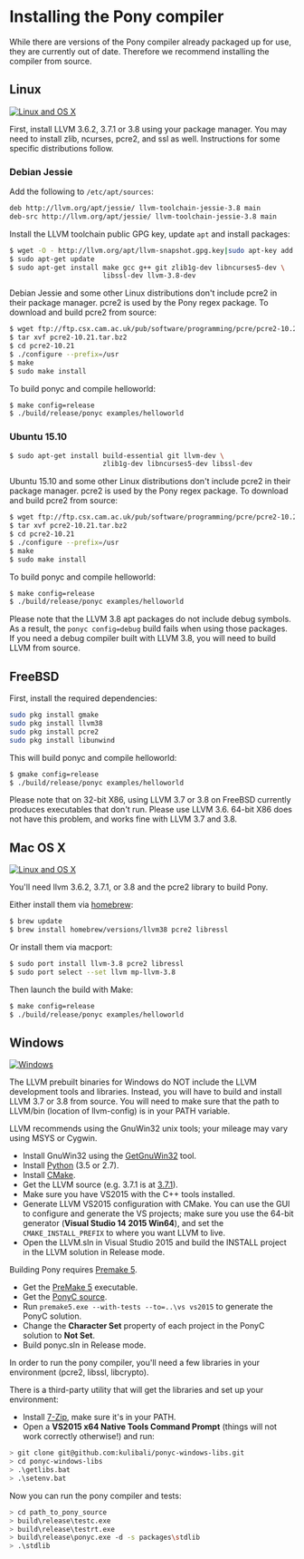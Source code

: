 # Installing the Pony compiler

While there are versions of the Pony compiler already packaged up for use, they
are currently out of date. Therefore we recommend installing the compiler from
source.

## Linux 
[![Linux and OS X](https://travis-ci.org/ponylang/ponyc.svg?branch=master)](https://travis-ci.org/ponylang/ponyc)

First, install LLVM 3.6.2, 3.7.1 or 3.8 using your package manager. You may 
need to install zlib, ncurses, pcre2, and ssl as well. Instructions for some
specific distributions follow.

### Debian Jessie

Add the following to `/etc/apt/sources`:

```bash
deb http://llvm.org/apt/jessie/ llvm-toolchain-jessie-3.8 main
deb-src http://llvm.org/apt/jessie/ llvm-toolchain-jessie-3.8 main
```

Install the LLVM toolchain public GPG key, update `apt` and install
packages:

```bash
$ wget -O - http://llvm.org/apt/llvm-snapshot.gpg.key|sudo apt-key add -
$ sudo apt-get update
$ sudo apt-get install make gcc g++ git zlib1g-dev libncurses5-dev \
                       libssl-dev llvm-3.8-dev
```

Debian Jessie and some other Linux distributions don't include pcre2 in their
package manager. pcre2 is used by the Pony regex package. To download and
build pcre2 from source:

```bash
$ wget ftp://ftp.csx.cam.ac.uk/pub/software/programming/pcre/pcre2-10.21.tar.bz2
$ tar xvf pcre2-10.21.tar.bz2
$ cd pcre2-10.21
$ ./configure --prefix=/usr
$ make
$ sudo make install
```

To build ponyc and compile helloworld:

```bash
$ make config=release
$ ./build/release/ponyc examples/helloworld
```

### Ubuntu 15.10

```bash
$ sudo apt-get install build-essential git llvm-dev \
                       zlib1g-dev libncurses5-dev libssl-dev
```

Ubuntu 15.10 and some other Linux distributions don't include pcre2 in their
package manager. pcre2 is used by the Pony regex package. To download and
build pcre2 from source:

```bash
$ wget ftp://ftp.csx.cam.ac.uk/pub/software/programming/pcre/pcre2-10.21.tar.bz2
$ tar xvf pcre2-10.21.tar.bz2
$ cd pcre2-10.21
$ ./configure --prefix=/usr
$ make
$ sudo make install
```

To build ponyc and compile helloworld:

```bash
$ make config=release
$ ./build/release/ponyc examples/helloworld
```

Please note that the LLVM 3.8 apt packages do not include debug symbols. As a 
result, the `ponyc config=debug` build fails when using those packages. If you 
need a debug compiler built with LLVM 3.8, you will need to build LLVM from 
source.

## FreeBSD

First, install the required dependencies:

```bash
sudo pkg install gmake
sudo pkg install llvm38
sudo pkg install pcre2
sudo pkg install libunwind
```

This will build ponyc and compile helloworld:

```bash
$ gmake config=release
$ ./build/release/ponyc examples/helloworld
```

Please note that on 32-bit X86, using LLVM 3.7 or 3.8 on FreeBSD currently 
produces executables that don't run. Please use LLVM 3.6. 64-bit X86 does not 
have this problem, and works fine with LLVM 3.7 and 3.8.

## Mac OS X 
[![Linux and OS X](https://travis-ci.org/ponylang/ponyc.svg?branch=master)](https://travis-ci.org/ponylang/ponyc)

You'll need llvm 3.6.2, 3.7.1, or 3.8 and the pcre2 library to build Pony.

Either install them via [homebrew](http://brew.sh):

```bash
$ brew update
$ brew install homebrew/versions/llvm38 pcre2 libressl
```

Or install them via macport:

```bash
$ sudo port install llvm-3.8 pcre2 libressl
$ sudo port select --set llvm mp-llvm-3.8
```

Then launch the build with Make:

```bash
$ make config=release
$ ./build/release/ponyc examples/helloworld
```

## Windows 
[![Windows](https://ci.appveyor.com/api/projects/status/kckam0f1a1o0ly2j?svg=true)](https://ci.appveyor.com/project/sylvanc/ponyc)

The LLVM prebuilt binaries for Windows do NOT include the LLVM development 
tools and libraries. Instead, you will have to build and install LLVM 3.7 or 
3.8 from source. You will need to make sure that the path to LLVM/bin (location 
of llvm-config) is in your PATH variable.

LLVM recommends using the GnuWin32 unix tools; your mileage may vary using 
MSYS or Cygwin.

- Install GnuWin32 using the [GetGnuWin32](http://getgnuwin32.sourceforge.net/) 
  tool.
- Install [Python](https://www.python.org/downloads/release/python-351/) (3.5 or 
  2.7).
- Install [CMake](https://cmake.org/download/).
- Get the LLVM source (e.g. 3.7.1 is 
  at [3.7.1](http://llvm.org/releases/3.7.1/llvm-3.7.1.src.tar.xz)).
- Make sure you have VS2015 with the C++ tools installed.
- Generate LLVM VS2015 configuration with CMake. You can use the GUI to 
  configure and generate the VS projects; make sure you use the 64-bit 
  generator (**Visual Studio 14 2015 Win64**), and set the 
  `CMAKE_INSTALL_PREFIX` to where you want LLVM to live.
- Open the LLVM.sln in Visual Studio 2015 and build the INSTALL project in 
  the LLVM solution in Release mode.

Building Pony requires [Premake 5](https://premake.github.io).

- Get the [PreMake 5](https://premake.github.io/download.html#v5) executable.
- Get the [PonyC source](https://github.com/ponylang/ponyc).
- Run `premake5.exe --with-tests --to=..\vs vs2015` to generate the PonyC
  solution.
- Change the **Character Set** property of each project in the PonyC solution
  to **Not Set**.
- Build ponyc.sln in Release mode.

In order to run the pony compiler, you'll need a few libraries in your 
environment (pcre2, libssl, libcrypto). 

There is a third-party utility that will get the libraries and set up your 
environment:

- Install [7-Zip](http://www.7-zip.org/a/7z1514-x64.exe), make sure it's in 
  your PATH.
- Open a **VS2015 x64 Native Tools Command Prompt** (things will not work 
  correctly otherwise!) and run:

```bash
> git clone git@github.com:kulibali/ponyc-windows-libs.git
> cd ponyc-windows-libs
> .\getlibs.bat
> .\setenv.bat
```

Now you can run the pony compiler and tests:

```bash
> cd path_to_pony_source
> build\release\testc.exe
> build\release\testrt.exe
> build\release\ponyc.exe -d -s packages\stdlib
> .\stdlib
```
